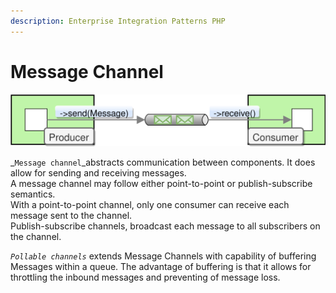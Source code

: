 ```yaml
---
description: Enterprise Integration Patterns PHP
---
```


# Message Channel

![](../../.gitbook/assets/message-channel-connection.svg)

_`Message channel`_abstracts communication between components. It does allow for sending and receiving messages.  
A message channel may follow either point-to-point or publish-subscribe semantics.   
With a point-to-point channel, only one consumer can receive each message sent to the channel.   
Publish-subscribe channels, broadcast each message to all subscribers on the channel. 

_`Pollable channels`_ extends Message Channels with capability of buffering Messages within a queue. The advantage of buffering is that it allows for throttling the inbound messages and preventing of message loss. 

